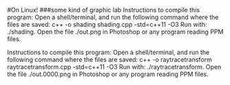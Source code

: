 #On Linux!
###some kind of graphic lab
Instructions to compile this program:
Open a shell/terminal, and run the following command where the files are saved:
c++ -o shading shading.cpp -std=c++11 -O3
Run with: ./shading. Open the file ./out.png in Photoshop or any program reading PPM files.

Instructions to compile this program:
Open a shell/terminal, and run the following command where the files are saved:
c++ -o raytracetransform raytracetransform.cpp -std=c++11 -O3
Run with: ./raytracetransform. Open the file ./out.0000.png in Photoshop or any program reading PPM files.